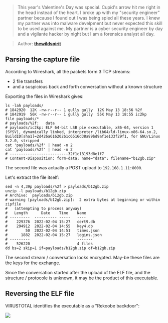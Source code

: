 > This year's Valentine's Day was special. Cupid's arrow hit me right in the head
> instead of the heart. I broke up with my "security engineer" partner because I
> found out I was being spied all these years. I knew my partner was into malware
> develpment but never expected this skill to be used against me. My partner is a
> cyber security engineer by day and a vigilante hacker by night but I am a
> forensics analyst all day.

> Author: **[thewildspirit][author-profile]**

## Parsing the capture file

According to Wireshark, all the packets form 3 TCP streams:

- 2 file transfers
- and a suspicious back and forth conversation without a known structure

Exporting the files in Wireshark gives:

```shell
ls -lah payloads/
# 1842920  12K -rw-r--r-- 1 gully gully  12K May 13 18:56 %2f
# 1842919  56K -rw-r--r-- 1 gully gully  55K May 13 18:55 ic2kp
file payloads/*
# payloads/%2f:   data
# payloads/ic2kp: ELF 64-bit LSB pie executable, x86-64, version 1 (SYSV), dynamically linked, interpreter /lib64/ld-linux-x86-64.so.2, BuildID[sha1]=2d426a616202b1c6516d38a89bd9af1e133f29f1, for GNU/Linux 3.2.0, stripped
cat 'payloads/%2f' | head -n 2
cat 'payloads/%2f' | head -n 2
# --------------------------32f1c18193d8e1f7
# Content-Disposition: form-data; name="data"; filename="b12gb.zip"
```

The second file was actually a POST upload to `192.168.1.11:8000`.

Let's extract the file itself:

```shell
sed -n 4,39p payloads/%2f > payloads/b12gb.zip
unzip -l payloads/b12gb.zip
# Archive:  payloads/b12gb.zip
# warning [payloads/b12gb.zip]:  2 extra bytes at beginning or within zipfile
#   (attempting to process anyway)
#   Length      Date    Time    Name
# ---------  ---------- -----   ----
#    229376  2022-02-04 15:27   cert9.db
#    294912  2022-02-04 14:55   key4.db
#        50  2022-02-04 14:51   times.json
#      1882  2022-02-04 15:27   logins.json
# ---------                     -------
#    526220                     4 files
dd bs=2 skip=1 if=payloads/b12gb.zip of=b12gb.zip
```

The second stream / conversation looks encrypted. May-be these files are the
keys for the exchange.

Since the conversation started after the upload of the ELF file, and the
structure / protocole is unknown, it may be the product of this executable.

## Reversing the ELF file

VIRUSTOTAL identifies the executable as a "Rekoobe backdoor":

![][virustotal-ic2kp]

[author-profile]: https://app.hackthebox.com/users/70891
[virustotal-ic2kp]: images/virustotal-ic2kp.png
